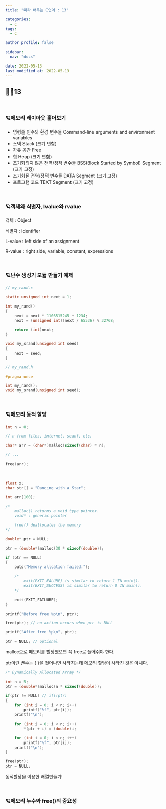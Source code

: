 ```yaml
---
title: "따라 배우는 C언어 : 13"

categories:
  - C
tags:
  - C

author_profile: false

sidebar:
  nav: "docs"

date: 2022-05-13
last_modified_at: 2022-05-13
---
```


## 🙇‍♀️13

<br>

### 🪐메모리 레이아웃 훑어보기

* 명령줄 인수와 환경 변수들 Command-line arguments and environment variables
* 스택 Stack (크기 변함)
* 자유 공간 Free
* 힙 Heap (크기 변함)
* 초기화되지 않은 전역/정적 변수들 BSS(Block Started by Symbol) Segment (크기 고정)
* 초기화된 전역/정적 변수들 DATA Segment (크기 고정)
* 프로그램 코드 TEXT Segment (크기 고정)


<br>

### 🪐객체와 식별자, lvalue와 rvalue

객체 : Object

식별자 : Identifier

L-value : left side of an assignment

R-value : right side, variable, constant, expressions


<br>

### 🪐난수 생성기 모듈 만들기 예제

```c
// my_rand.c

static unsigned int next = 1;

int my_rand()
{
	next = next * 1103515245 + 1234;
	next = (unsigned int)(next / 65536) % 32768;

	return (int)next;
}

void my_srand(unsigned int seed)
{
	next = seed;
}
```

```c
// my_rand.h

#pragma once

int my_rand();
void my_srand(unsigned int seed);
```


<br>

### 🪐메모리 동적 할당

```c
int n = 0;

// n from files, internet, scanf, etc.

char* arr = (char*)malloc(sizeof(char) * n);

// ... 

free(arr);
```

<br>

```c
float x;
char str[] = "Dancing with a Star";

int arr[100];

/*
	malloc() returns a void type pointer.
	void* : generic pointer

	free() deallocates the memory
*/

double* ptr = NULL;

ptr = (double*)malloc(30 * sizeof(double));

if (ptr == NULL)
{
	puts("Memory allcation failed.");

	/*
		exit(EXIT_FALURE) is similar to return 1 IN main().
		exit(EXIT_SUCCESS) is similar to return 0 IN main().
	*/

	exit(EXIT_FAILURE);
}

printf("Before free %p\n", ptr);

free(ptr); // no action occurs when ptr is NULL

printf("After free %p\n", ptr);

ptr = NULL; // optional
```

malloc으로 메모리를 할당했으면 꼭 free로 풀어줘야 한다.

ptr이란 변수는 { }을 벗어나면 사라지는데 메모리 할당이 사라진 것은 아니다.

```c
/* Dynamically Allocated Array */

int n = 5;
ptr = (double*)malloc(n * sizeof(double));

if(ptr != NULL) // if(!ptr)
{
	for (int i = 0; i < n; i++)
		printf("%f", ptr[i]);
	printf("\n");

	for (int i = 0; i < n; i++)
		*(ptr + i) = (double)i;

	for (int i = 0; i < n; i++)
		printf("%f", ptr[i]);
	printf("\n");
}

free(ptr);
ptr = NULL;
```

동적할당을 이용한 배열만들기!


<br>

### 🪐메모리 누수와 free()의 중요성
